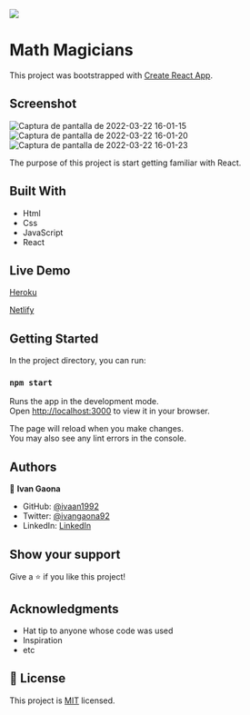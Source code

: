![](https://img.shields.io/badge/Microverse-blueviolet)
# Math Magicians

This project was bootstrapped with [Create React App](https://github.com/facebook/create-react-app).

## Screenshot

![Captura de pantalla de 2022-03-22 16-01-15](https://user-images.githubusercontent.com/73128809/159584206-9351a4cc-083d-4562-870f-700cfc9b415b.png)
![Captura de pantalla de 2022-03-22 16-01-20](https://user-images.githubusercontent.com/73128809/159584208-a08e76d6-8276-4ac4-9962-d49937ec4c5d.png)
![Captura de pantalla de 2022-03-22 16-01-23](https://user-images.githubusercontent.com/73128809/159584210-02929fb7-93ff-4d86-913b-ba1626eeaea5.png)



The purpose of this project is start getting familiar with React. 
## Built With

- Html
- Css
- JavaScript
- React
 
## Live Demo



 <a href="https://math-magicians-project-ivan.herokuapp.com/">Heroku</a>
 
 <a href="https://61e5ecc310fde352f7a70cd0--flamboyant-jackson-910c04.netlify.app/">Netlify</a>
 
 
## Getting Started 

In the project directory, you can run:

### `npm start`

Runs the app in the development mode.\
Open [http://localhost:3000](http://localhost:3000) to view it in your browser.

The page will reload when you make changes.\
You may also see any lint errors in the console.

## Authors

👤 **Ivan Gaona**


- GitHub: [@ivaan1992](https://github.com/ivaan1992)
- Twitter: [@ivangaona92](https://twitter.com/ivangaona92)
- LinkedIn: [LinkedIn](https://www.linkedin.com/in/ivan-linares-gaona/)

## Show your support

Give a ⭐️ if you like this project!

## Acknowledgments

- Hat tip to anyone whose code was used
- Inspiration
- etc

## 📝 License

This project is [MIT](./MIT.md) licensed.

